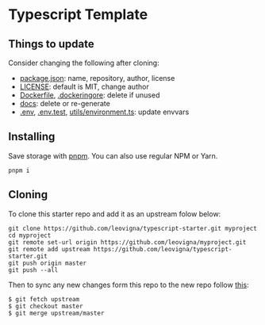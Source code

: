 # Typescript Template

## Things to update

Consider changing the following after cloning:

-   [package.json](./package.json): name, repository, author, license
-   [LICENSE](./LICENSE): default is MIT, change author
-   [Dockerfile](./Dockerfile), [.dockeringore](./dockerignore): delete if unused
-   [docs](./docs): delete or re-generate
-   [.env](.env), [.env.test](./.env.test), [utils/environment.ts](utils/environment.ts): update envvars

## Installing

Save storage with [pnpm](https://pnpm.js.org/). You can also use regular NPM or Yarn.

```
pnpm i
```

## Cloning

To clone this starter repo and add it as an upstream folow below:

```
git clone https://github.com/leovigna/typescript-starter.git myproject
cd myproject
git remote set-url origin https://github.com/leovigna/myproject.git
git remote add upstream https://github.com/leovigna/typescript-starter.git
git push origin master
git push --all
```

Then to sync any new changes form this repo to the new repo follow [this](https://help.github.com/en/articles/syncing-a-fork):

```
$ git fetch upstream
$ git checkout master
$ git merge upstream/master
```
